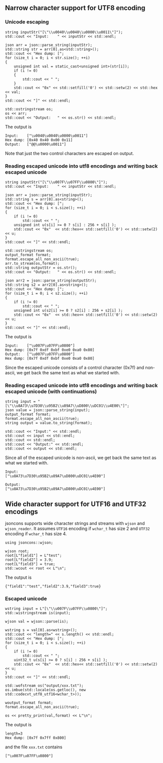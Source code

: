 ## Narrow character support for UTF8 encoding

### Unicode escaping

    string inputStr("[\"\\u0040\\u0040\\u0000\\u0011\"]");
    std::cout << "Input:    " << inputStr << std::endl;

    json arr = json::parse_string(inputStr);
    std::string str = arr[0].as<std::string>();
    std::cout << "Hex dump: [";
    for (size_t i = 0; i < str.size(); ++i)
    {
        unsigned int val = static_cast<unsigned int>(str[i]);
        if (i != 0)
        {
            std::cout << " ";
        }
        std::cout << "0x" << std::setfill('0') << std::setw(2) << std::hex << val;
    }
    std::cout << "]" << std::endl;

    std::ostringstream os;
    os << arr;
    std::cout << "Output:   " << os.str() << std::endl;

The output is

    Input:    ["\u0040\u0040\u0000\u0011"]
    Hex dump: [0x40 0x40 0x00 0x11]
    Output:   ["@@\u0000\u0011"]

Note that just the two control characters are escaped on output.

### Reading escaped unicode into utf8 encodings and writing back escaped unicode

    string inputStr("[\"\\u007F\\u07FF\\u0800\"]");
    std::cout << "Input:    " << inputStr << std::endl;

    json arr = json::parse_string(inputStr);
    std::string s = arr[0].as<string>();
    std::cout << "Hex dump: [";
    for (size_t i = 0; i < s.size(); ++i)
    {
        if (i != 0)
            std::cout << " ";
        unsigned int u(s[i] >= 0 ? s[i] : 256 + s[i] );
        std::cout << "0x"  << std::hex<< std::setfill('0') << std::setw(2) << u;
    }
    std::cout << "]" << std::endl;
    
    std::ostringstream os;
    output_format format;
    format.escape_all_non_ascii(true);
    arr.to_stream(os,format);
    std::string outputStr = os.str();
    std::cout << "Output:   " << os.str() << std::endl;

    json arr2 = json::parse_string(outputStr);
    std::string s2 = arr2[0].as<string>();
    std::cout << "Hex dump: [";
    for (size_t i = 0; i < s2.size(); ++i)
    {
        if (i != 0)
            std::cout << " ";
        unsigned int u(s2[i] >= 0 ? s2[i] : 256 + s2[i] );
        std::cout << "0x"  << std::hex<< std::setfill('0') << std::setw(2) << u;
    }
    std::cout << "]" << std::endl;

The output is

    Input:    ["\u007F\u07FF\u0800"]
    Hex dump: [0x7f 0xdf 0xbf 0xe0 0xa0 0x80]
    Output:   ["\u007F\u07FF\u0800"]
    Hex dump: [0x7f 0xdf 0xbf 0xe0 0xa0 0x80]

Since the escaped unicode consists of a control character (0x7f) and non-ascii, we get back the same text as what we started with.

### Reading escaped unicode into utf8 encodings and writing back escaped unicode (with continuations)

    string input = "[\"\\u8A73\\u7D30\\u95B2\\u89A7\\uD800\\uDC01\\u4E00\"]";
    json value = json::parse_string(input);
    output_format format;
    format.escape_all_non_ascii(true);
    string output = value.to_string(format);

    std::cout << "Input:" << std::endl;
    std::cout << input << std::endl;
    std::cout << std::endl;
    std::cout << "Output:" << std::endl;
    std::cout << output << std::endl;

Since all of the escaped unicode is non-ascii, we get back the same text as what we started with.

    Input:
    ["\u8A73\u7D30\u95B2\u89A7\uD800\uDC01\u4E00"]

    Output:
    ["\u8A73\u7D30\u95B2\u89A7\uD800\uDC01\u4E00"]

## Wide character support for UTF16 and UTF32 encodings

jsoncons supports wide character strings and streams with `wjson` and `wjson_reader`. It assumes `UTF16` encoding if `wchar_t` has size 2 and `UTF32` encoding if `wchar_t` has size 4.

    using jsoncons::wjson;

    wjson root;
    root[L"field1"] = L"test";
    root[L"field2"] = 3.9;
    root[L"field3"] = true;
    std::wcout << root << L"\n";

The output is

    {"field1":"test","field2":3.9,"field3":true}

### Escaped unicode

    wstring input = L"[\"\\u007F\\u07FF\\u0800\"]";
    std::wistringstream is(input);

    wjson val = wjson::parse(is);

    wstring s = val[0].as<wstring>();
    std::cout << "length=" << s.length() << std::endl;
    std::cout << "Hex dump: [";
    for (size_t i = 0; i < s.size(); ++i)
    {
        if (i != 0)
            std::cout << " ";
        uint32_t u(s[i] >= 0 ? s[i] : 256 + s[i] );
        std::cout << "0x"  << std::hex<< std::setfill('0') << std::setw(2) << u;
    }
    std::cout << "]" << std::endl;

    std::wofstream os("output/xxx.txt");
    os.imbue(std::locale(os.getloc(), new std::codecvt_utf8_utf16<wchar_t>));
    
    woutput_format format;
    format.escape_all_non_ascii(true);

    os << pretty_print(val,format) << L"\n";

The output is

    length=3
    Hex dump: [0x7f 0x7ff 0x800]

and the file `xxx.txt` contains
    
    ["\u007F\u07FF\u0800"]    
